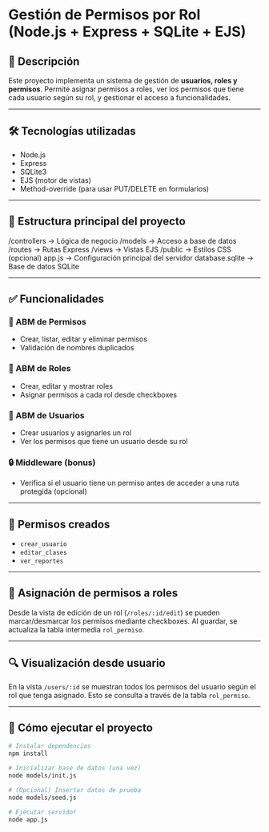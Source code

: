 # Gestión de Permisos por Rol (Node.js + Express + SQLite + EJS)

## 📌 Descripción

Este proyecto implementa un sistema de gestión de **usuarios, roles y permisos**. Permite asignar permisos a roles, ver los permisos que tiene cada usuario según su rol, y gestionar el acceso a funcionalidades.

---

## 🛠 Tecnologías utilizadas

- Node.js
- Express
- SQLite3
- EJS (motor de vistas)
- Method-override (para usar PUT/DELETE en formularios)

---

## 🧱 Estructura principal del proyecto

/controllers → Lógica de negocio
/models → Acceso a base de datos
/routes → Rutas Express
/views → Vistas EJS
/public → Estilos CSS (opcional)
app.js → Configuración principal del servidor
database.sqlite → Base de datos SQLite

---

## ✅ Funcionalidades

### 🔐 ABM de Permisos

- Crear, listar, editar y eliminar permisos
- Validación de nombres duplicados

### 👥 ABM de Roles

- Crear, editar y mostrar roles
- Asignar permisos a cada rol desde checkboxes

### 👤 ABM de Usuarios

- Crear usuarios y asignarles un rol
- Ver los permisos que tiene un usuario desde su rol

### 🔒 Middleware (bonus)

- Verifica si el usuario tiene un permiso antes de acceder a una ruta protegida (opcional)

---

## 🔑 Permisos creados

- `crear_usuario`
- `editar_clases`
- `ver_reportes`

---

## 🔗 Asignación de permisos a roles

Desde la vista de edición de un rol (`/roles/:id/edit`) se pueden marcar/desmarcar los permisos mediante checkboxes. Al guardar, se actualiza la tabla intermedia `rol_permiso`.

---

## 🔍 Visualización desde usuario

En la vista `/users/:id` se muestran todos los permisos del usuario según el rol que tenga asignado. Esto se consulta a través de la tabla `rol_permiso`.

---

## 🚀 Cómo ejecutar el proyecto

```bash
# Instalar dependencias
npm install

# Inicializar base de datos (una vez)
node models/init.js

# (Opcional) Insertar datos de prueba
node models/seed.js

# Ejecutar servidor
node app.js
```
